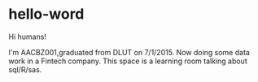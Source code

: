 # hello-word

Hi humans!

I'm AACBZ001,graduated from DLUT on 7/1/2015. 
Now doing some data work in a Fintech company.
This space is a learning room talking about sql/R/sas.
